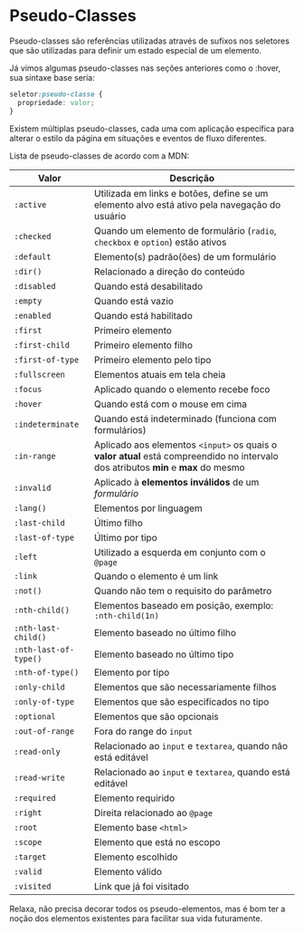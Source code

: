 # Pseudo-Classes

Pseudo-classes são referências utilizadas através de sufixos nos seletores que são utilizadas para definir um estado especial de um elemento.

Já vimos algumas pseudo-classes nas seções anteriores como o :hover, sua sintaxe base seria:

```css
seletor:pseudo-classe {
  propriedade: valor;
}
```

Existem múltiplas pseudo-classes, cada uma com aplicação específica para alterar o estilo da página em situações e eventos de fluxo diferentes.

Lista de pseudo-classes de acordo com a MDN:

| Valor | Descrição |
| --- | --- |
| ```:active``` | Utilizada em links e botões, define se um elemento alvo está ativo pela navegação do usuário |
| ```:checked``` | Quando um elemento de formulário (```radio```, ```checkbox``` e ```option```) estão ativos |
| ```:default``` | Elemento(s) padrão(ões) de um formulário |
| ```:dir()``` | Relacionado a direção do conteúdo |
| ```:disabled``` | Quando está desabilitado |
| ```:empty``` | Quando está vazio |
| ```:enabled``` | Quando está habilitado |
| ```:first``` | Primeiro elemento |
| ```:first-child``` | Primeiro elemento filho |
| ```:first-of-type``` | Primeiro elemento pelo tipo |
| ```:fullscreen``` | Elementos atuais em tela cheia |
| ```:focus``` | Aplicado quando o elemento recebe foco |
| ```:hover``` | Quando está com o mouse em cima |
| ```:indeterminate``` | Quando está indeterminado (funciona com formulários) |
| ```:in-range``` | Aplicado aos elementos ```<input>``` os quais o **valor atual** está compreendido no intervalo dos atributos **min** e **max** do mesmo |
| ```:invalid``` | Aplicado à **elementos inválidos** de um *formulário* |
| ```:lang()``` | Elementos por linguagem |
| ```:last-child``` | Último filho |
| ```:last-of-type``` | Último por tipo |
| ```:left``` | Utilizado a esquerda em conjunto com o ```@page``` |
| ```:link``` | Quando o elemento é um link |
| ```:not()``` | Quando não tem o requisito do parâmetro |
| ```:nth-child()``` | Elementos baseado em posição, exemplo: ```:nth-child(1n)``` |
| ```:nth-last-child()``` | Elemento baseado no último filho |
| ```:nth-last-of-type()``` | Elemento baseado no último tipo |
| ```:nth-of-type()``` | Elemento por tipo |
| ```:only-child``` | Elementos que são necessariamente filhos |
| ```:only-of-type``` | Elementos que são especificados no tipo |
| ```:optional``` | Elementos que são opcionais |
| ```:out-of-range``` | Fora do range do ```input``` |
| ```:read-only``` | Relacionado ao ```input``` e ```textarea```, quando não está editável |
| ```:read-write``` | Relacionado ao ```input``` e ```textarea```, quando está editável |
| ```:required``` | Elemento requirido |
| ```:right``` | Direita relacionado ao ```@page``` |
| ```:root``` | Elemento base ```<html>``` |
| ```:scope``` | Elemento que está no escopo |
| ```:target``` | Elemento escolhido |
| ```:valid``` | Elemento válido |
| ```:visited``` | Link que já foi visitado |

Relaxa, não precisa decorar todos os pseudo-elementos, mas é bom ter a noção dos elementos existentes para facilitar sua vida futuramente.